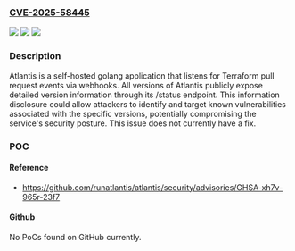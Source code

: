 ### [CVE-2025-58445](https://cve.mitre.org/cgi-bin/cvename.cgi?name=CVE-2025-58445)
![](https://img.shields.io/static/v1?label=Product&message=atlantis&color=blue)
![](https://img.shields.io/static/v1?label=Version&message=%3C%3D%200.35.1%20&color=brightgreen)
![](https://img.shields.io/static/v1?label=Vulnerability&message=CWE-200%3A%20Exposure%20of%20Sensitive%20Information%20to%20an%20Unauthorized%20Actor&color=brightgreen)

### Description

Atlantis is a self-hosted golang application that listens for Terraform pull request events via webhooks. All versions of Atlantis publicly expose detailed version information through its /status endpoint. This information disclosure could allow attackers to identify and target known vulnerabilities associated with the specific versions, potentially compromising the service's security posture. This issue does not currently have a fix.

### POC

#### Reference
- https://github.com/runatlantis/atlantis/security/advisories/GHSA-xh7v-965r-23f7

#### Github
No PoCs found on GitHub currently.

